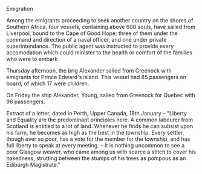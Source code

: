 EmigrationAmong the emigrants proceeding to seek another country on the shores of Southern Africa, four vessels, containing above 600 souls, have sailed from Liverpool, bound to the Cape of Good Hope; three of them under the command and direction of a naval officer, and one under private superintendance. The public agent was instructed to provide every accomodation which could minister to the health or comfort of the families who were to embarkThursday afternoon, the brig Alexander sailed from Greenock with emigrants for Prince Edward's island. This vessel had 85 passengers on board, of which 17 were children.On Friday the ship Alexander, Young, sailed from Greenock for Quebec with 96 passengers.Extract of a letter, dated in Perth, Upper Canada, 18th January – "Liberty and Equality are the predominant principles here. A common labourer from Scotland is entitled to a lot of land. Whenever he finds he can subsist upon his farm, he becomes as high as the best in the township. Every settler, though ever so poor, has a vote for the member for the township, and has full liberty to speak at every meeting. – It is nothing uncommon to see a poor Glasgow weaver, who came among us with scarce a stitch to cover his nakedness, strutting between the stumps of his trees as pompous as an Ediburgh Magistrate."
